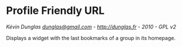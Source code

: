 Profile Friendly URL
===================
*Kévin Dunglas <dunglas@gmail.com> - http://dunglas.fr - 2010 - GPL v2*

Displays a widget with the last bookmarks of a group in its homepage.
